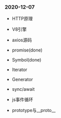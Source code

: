 ### 2020-12-07

- HTTP原理

- V8引擎

- axios源码

- promise(done)

- Symbol(done)

- Iterator

- Generator 

- sync/await

- js事件循环

- prototype与__proto__

  